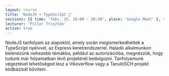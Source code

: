 ```yaml
---
layout: course
title: 'NodeJS + TypeScript 🤖'
sessions: [{ time: 'febr. 25. 18:00 - 20:30', place: 'Google Meet' }, { time: 'márc. 4. 18:00 - 21:00', place: 'Google Meet' }]
lecturer: 'Piller Trisztán'
active: true
---
```


NodeJS tanfolyam az alapoktól, amely során megismerkedhettek a TypeScript nyelvvel, az Express keretrendszerrel. Haladó alkalmunkon belenézünk nehezebb témákba, például az autorizációba, megnézzük, hogy tudunk már folyamatban lévő projektnél bedolgozni. Tanfolyamunk végeztével lehetőséged lesz a Vikoverflow vagy a TanulóSCH projekt kódbázisát bővíteni.
